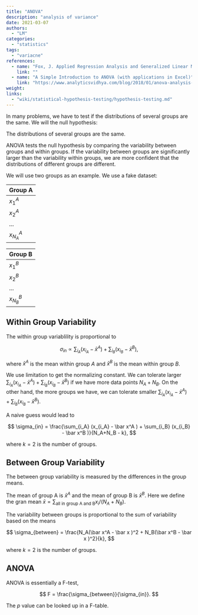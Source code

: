 ```yaml
---
title: "ANOVA"
description: "analysis of variance"
date: 2021-03-07
authors:
  - "LM"
categories:
  - "statistics"
tags:
  - "variacne"
references:
  - name: "Fox, J. Applied Regression Analysis and Generalized Linear Models. (SAGE Publications, 2015)."
    link: ""
  - name: "A Simple Introduction to ANOVA (with applications in Excel)"
    link: "https://www.analyticsvidhya.com/blog/2018/01/anova-analysis-of-variance"
weight:
links:
  - "wiki/statistical-hypothesis-testing/hypothesis-testing.md"
---
```


In many problems, we have to test if the distributions of several groups are the same. We will the null hypothesis:

The distributions of several groups are the same.

ANOVA tests the null hypothesis by comparing the variability between groups and within groups. If the variability between groups are significantly larger than the variability within groups, we are more confident that the distributions of different groups are different.


We will use two groups as an example. We use a fake dataset:


| Group A     |
| ----------- |
| $x^A_1$     |
| $x^A_2$     |
| ...         |
| $x^A_{N_A}$ |





| Group B     |
| ----------- |
| $x^B_1$     |
| $x^B_2$     |
| ...         |
| $x^B_{N_B}$ |




## Within Group Variability

The within group variablility is proportional to

$$
\sigma_{in} \propto \sum_{i_A} (x_{i_A} - \bar x^A ) + \sum_{i_B} (x_{i_B} - \bar x^B ),
$$

where $\bar x^A$ is the mean within group $A$ and $\bar x^B$ is the mean within group $B$.

We use limitation to get the normalizing constant. We can tolerate larger $\sum_{i_A} (x_{i_A} - \bar x^A ) + \sum_{i_B} (x_{i_B} - \bar x^B )$ if we have more data points $N_A+N_B$. On the other hand, the more groups we have, we can tolerate smaller $\sum_{i_A} (x_{i_A} - \bar x^A ) + \sum_{i_B} (x_{i_B} - \bar x^B )$.

A naive guess would lead to

$$
\sigma_{in} = \frac{\sum_{i_A} (x_{i_A} - \bar x^A ) + \sum_{i_B} (x_{i_B} - \bar x^B )}{N_A+N_B - k},
$$

where $k=2$ is the number of groups.


## Between Group Variability


The between group variability is measured by the differences in the group means.

The mean of group A is $\bar x^A$ and the mean of group B is $\bar x^B$. Here we define the gran mean $\bar x = \sum_{\text{all in group A and B}} x_i/(N_A+N_B)$.

The variability between groups is proportional to the sum of variability based on the means

$$
\sigma_{between} = \frac{N_A(\bar x^A - \bar x )^2 + N_B(\bar x^B - \bar x )^2}{k},
$$

where $k=2$ is the number of groups.


## ANOVA

ANOVA is essentially a F-test,

$$
F = \frac{\sigma_{between}}{\sigma_{in}}.
$$

The $p$ value can be looked up in a F-table.

